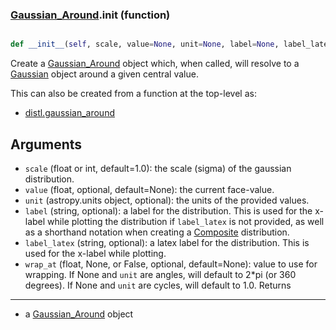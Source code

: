 ### [Gaussian_Around](Gaussian_Around.md).__init__ (function)


```py

def __init__(self, scale, value=None, unit=None, label=None, label_latex=None, wrap_at=None)

```



Create a [Gaussian_Around](Gaussian_Around.md) object which, when called, will resolve
to a [Gaussian](Gaussian.md) object around a given central value.

This can also be created from a function at the top-level as:

* [distl.gaussian_around](distl.gaussian_around.md)

Arguments
--------------
* `scale` (float or int, default=1.0): the scale (sigma) of the gaussian
    distribution.
* `value` (float, optional, default=None): the current face-value.
* `unit` (astropy.units object, optional): the units of the provided values.
* `label` (string, optional): a label for the distribution.  This is used
    for the x-label while plotting the distribution if `label_latex` is not provided,
    as well as a shorthand notation when creating a [Composite](Composite.md) distribution.
* `label_latex` (string, optional): a latex label for the distribution.  This is used
    for the x-label while plotting.
* `wrap_at` (float, None, or False, optional, default=None): value to
    use for wrapping.  If None and `unit` are angles, will default to
    2*pi (or 360 degrees).  If None and `unit` are cycles, will default
    to 1.0.
Returns
--------
* a [Gaussian_Around](Gaussian_Around.md) object

